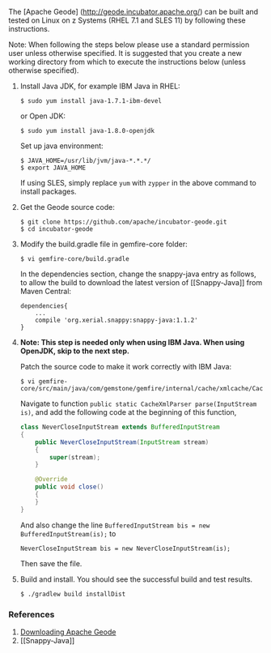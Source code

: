 The [Apache Geode] (http://geode.incubator.apache.org/) can be built and tested on Linux on z Systems (RHEL 7.1 and SLES 11) by following these instructions.

Note: When following the steps below please use a standard permission user unless otherwise specified. It is suggested that you create a new working directory from which to execute the instructions below (unless otherwise specified).

1. Install Java JDK, for example IBM Java in RHEL:

    ```
    $ sudo yum install java-1.7.1-ibm-devel
    ```
   or Open JDK:

    ```
    $ sudo yum install java-1.8.0-openjdk
    ```

   Set up java environment:

    ```
    $ JAVA_HOME=/usr/lib/jvm/java-*.*.*/
    $ export JAVA_HOME
    ```

   If using SLES, simply replace `yum` with `zypper` in the above command to install packages.

2. Get the Geode source code:

    ```
    $ git clone https://github.com/apache/incubator-geode.git
    $ cd incubator-geode
    ```

3. Modify the build.gradle file in gemfire-core folder:

    ```
    $ vi gemfire-core/build.gradle
    ```

   In the dependencies section, change the snappy-java entry as follows, to allow the build to download the latest version of [[Snappy-Java]] from Maven Central:

    ```
    dependencies{
        ...
        compile 'org.xerial.snappy:snappy-java:1.1.2'
    }
    ```

4. **Note: This step is needed only when using IBM Java. When using OpenJDK, skip to the next step.**

   Patch the source code to make it work correctly with IBM Java:

    ```
    $ vi gemfire-core/src/main/java/com/gemstone/gemfire/internal/cache/xmlcache/CacheXmlParser.java
    ```

   Navigate to function `public static CacheXmlParser parse(InputStream is)`, and add the following code at the beginning of this function,

    ```java
    class NeverCloseInputStream extends BufferedInputStream
    {
        public NeverCloseInputStream(InputStream stream)
        {
            super(stream);
        }

        @Override
        public void close()
        {
        }
    }
    ```

   And also change the line `BufferedInputStream bis = new BufferedInputStream(is);` to

    ```
    NeverCloseInputStream bis = new NeverCloseInputStream(is);
    ```

   Then save the file.

5. Build and install. You should see the successful build and test results.

    ```
    $ ./gradlew build installDist
    ```

### References

1. [Downloading Apache Geode](http://geode.incubator.apache.org/download/)
2. [[Snappy-Java]]
